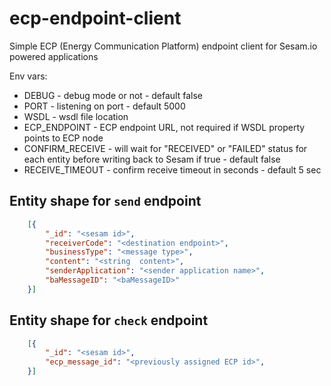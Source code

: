 # ecp-endpoint-client
Simple ECP (Energy Communication Platform) endpoint client for Sesam.io powered applications

Env vars: 

* DEBUG - debug mode or not - default false
* PORT - listening on port - default 5000
* WSDL - wsdl file location
* ECP_ENDPOINT - ECP endpoint URL, not required if WSDL property points to ECP node 
* CONFIRM_RECEIVE - will wait for "RECEIVED" or "FAILED" status for each entity before writing back to Sesam  if true - default false
* RECEIVE_TIMEOUT - confirm receive timeout in seconds - default 5 sec

## Entity shape for `send` endpoint 

```json
    [{
        "_id": "<sesam id>",
        "receiverCode": "<destination endpoint>",
        "businessType": "<message type>",
        "content": "<string  content>",
        "senderApplication": "<sender application name>",
        "baMessageID": "<baMessageID>"
    }]
```


## Entity shape for `check` endpoint 
```json
    [{
        "_id": "<sesam id>",
        "ecp_message_id": "<previously assigned ECP id>",
    }]
```

